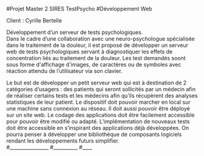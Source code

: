 #Projet Master 2 SIRES TestPsycho
#Développement Web

Client : Cyrille Bertelle

Développement d’un serveur de tests psychologiques.<br>
Dans le cadre d’une collaboration avec une neuro-psychologue spécialisée dans le traitement  de la douleur, il est proposé de développer un serveur web de tests psychologiques servant à diagnostiquer les effets de concentration liés au traitement de la douleur. Les test demandés soont sous forme d'affichage d'images, de caractères ou de symboles avec réaction attendu de l’utilisateur via son clavier.<br>

Le but est de développer un petit serveur web qui est à destination de 2 catégories d’usagers : des patients qui seront sollicités par un médecin afin de réaliser certains tests et les médecins afin qu’ils récupèrent des analyses statistiques de leur patient. Le dispositif doit pouvoir marcher en local sur une machine sans connexion au réseau. Il doit aussi pouvoir être déployé sur un site web. Le codage des applications doit être facilement accessible pour pouvoir être modifié ou adapté. L’implémentation de nouveaux tests doit être accessible en s’inspirant des applications déjà développées. On pourra penser à développer une bibliothèque de composants logiciels rendant les développements futurs simplifier.<br>
#________________
#__________
#____

